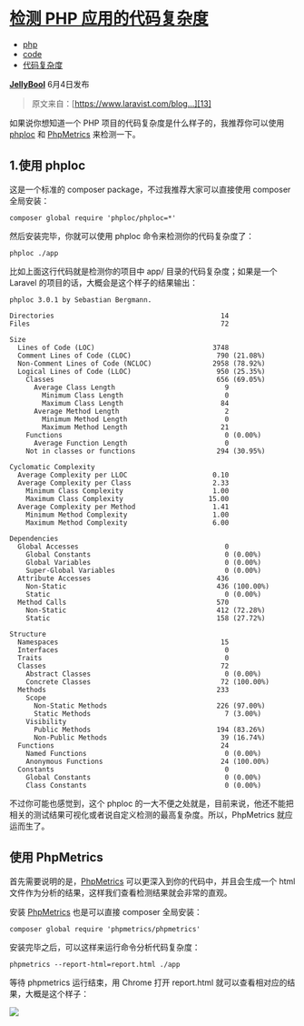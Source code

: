 # [检测 PHP 应用的代码复杂度][0]

* [php][1]
* [code][2]
* [代码复杂度][3]

[**JellyBool**][4] 6月4日发布 


> 原文来自：[https://www.laravist.com/blog...][13]

如果说你想知道一个 PHP 项目的代码复杂度是什么样子的，我推荐你可以使用 [phploc][14] 和 [PhpMetrics][15] 来检测一下。

## 1.使用 phploc

这是一个标准的 composer package，不过我推荐大家可以直接使用 composer 全局安装：

    composer global require 'phploc/phploc=*'

然后安装完毕，你就可以使用 phploc 命令来检测你的代码复杂度了：

    phploc ./app

比如上面这行代码就是检测你的项目中 app/ 目录的代码复杂度；如果是一个 Laravel 的项目的话，大概会是这个样子的结果输出：

    phploc 3.0.1 by Sebastian Bergmann.
    
    Directories                                         14
    Files                                               72
    
    Size
      Lines of Code (LOC)                             3748
      Comment Lines of Code (CLOC)                     790 (21.08%)
      Non-Comment Lines of Code (NCLOC)               2958 (78.92%)
      Logical Lines of Code (LLOC)                     950 (25.35%)
        Classes                                        656 (69.05%)
          Average Class Length                           9
            Minimum Class Length                         0
            Maximum Class Length                        84
          Average Method Length                          2
            Minimum Method Length                        0
            Maximum Method Length                       21
        Functions                                        0 (0.00%)
          Average Function Length                        0
        Not in classes or functions                    294 (30.95%)
    
    Cyclomatic Complexity
      Average Complexity per LLOC                     0.10
      Average Complexity per Class                    2.33
        Minimum Class Complexity                      1.00
        Maximum Class Complexity                     15.00
      Average Complexity per Method                   1.41
        Minimum Method Complexity                     1.00
        Maximum Method Complexity                     6.00
    
    Dependencies
      Global Accesses                                    0
        Global Constants                                 0 (0.00%)
        Global Variables                                 0 (0.00%)
        Super-Global Variables                           0 (0.00%)
      Attribute Accesses                               436
        Non-Static                                     436 (100.00%)
        Static                                           0 (0.00%)
      Method Calls                                     570
        Non-Static                                     412 (72.28%)
        Static                                         158 (27.72%)
    
    Structure
      Namespaces                                        15
      Interfaces                                         0
      Traits                                             0
      Classes                                           72
        Abstract Classes                                 0 (0.00%)
        Concrete Classes                                72 (100.00%)
      Methods                                          233
        Scope
          Non-Static Methods                           226 (97.00%)
          Static Methods                                 7 (3.00%)
        Visibility
          Public Methods                               194 (83.26%)
          Non-Public Methods                            39 (16.74%)
      Functions                                         24
        Named Functions                                  0 (0.00%)
        Anonymous Functions                             24 (100.00%)
      Constants                                          0
        Global Constants                                 0 (0.00%)
        Class Constants                                  0 (0.00%)
        

不过你可能也感觉到，这个 phploc 的一大不便之处就是，目前来说，他还不能把相关的测试结果可视化或者说自定义检测的最高复杂度。所以，PhpMetrics 就应运而生了。

## 使用 PhpMetrics

首先需要说明的是，[PhpMetrics][15] 可以更深入到你的代码中，并且会生成一个 html 文件作为分析的结果，这样我们查看检测结果就会非常的直观。

安装 [PhpMetrics][15] 也是可以直接 composer 全局安装：

    composer global require 'phpmetrics/phpmetrics'

安装完毕之后，可以这样来运行命令分析代码复杂度：

    phpmetrics --report-html=report.html ./app

等待 phpmetrics 运行结束，用 Chrome 打开 report.html 就可以查看相对应的结果，大概是这个样子：

![][16]

[0]: https://segmentfault.com/a/1190000009654074
[1]: https://segmentfault.com/t/php/blogs
[2]: https://segmentfault.com/t/code/blogs
[3]: https://segmentfault.com/t/%E4%BB%A3%E7%A0%81%E5%A4%8D%E6%9D%82%E5%BA%A6/blogs
[4]: https://segmentfault.com/u/jellybool
[13]: https://www.laravist.com/blog/post/code-complexity-tools-for-php-apps
[14]: https://github.com/sebastianbergmann/phploc
[15]: http://www.phpmetrics.org/
[16]: https://segmentfault.com/img/bVOFB1?w=694&h=724